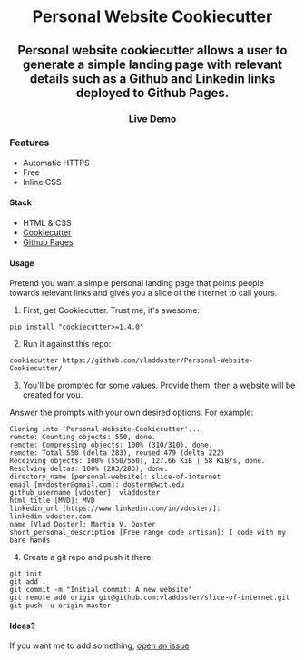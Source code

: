 <div align="center">

# Personal Website Cookiecutter

## Personal website cookiecutter allows a user to generate a simple landing page with relevant details such as a Github and Linkedin links deployed to Github Pages.

### [Live Demo](https://vdoster.com) 

</div>

### Features
- Automatic HTTPS
- Free
- Inline CSS

#### Stack
- HTML & CSS
- [Cookiecutter](https://cookiecutter.readthedocs.io/en/latest/)
- [Github Pages](https://pages.github.com/)

#### Usage

Pretend you want a simple personal landing page that points people towards relevant links and gives you a slice of the internet to call yours.

1. First, get Cookiecutter. Trust me, it's awesome:

`pip install "cookiecutter>=1.4.0"`

2. Run it against this repo:

`cookiecutter https://github.com/vladdoster/Personal-Website-Cookiecutter/`

3. You'll be prompted for some values. Provide them, then a website will be created for you.

Answer the prompts with your own desired options. For example:

```
Cloning into 'Personal-Website-Cookiecutter'...
remote: Counting objects: 550, done.
remote: Compressing objects: 100% (310/310), done.
remote: Total 550 (delta 283), reused 479 (delta 222)
Receiving objects: 100% (550/550), 127.66 KiB | 58 KiB/s, done.
Resolving deltas: 100% (283/283), done.
directory_name [personal-website]: slice-of-internet
email [mvdoster@gmail.com]: dosterm@wit.edu
github_username [vdoster]: vladdoster
html_title [MVD]: MVD
linkedin_url [https://www.linkedin.com/in/vdoster/]: linkedin.vdoster.com
name [Vlad Doster]: Martin V. Doster
short_personal_description [Free range code artisan]: I code with my bare hands

```

4. Create a git repo and push it there:

```
git init
git add .
git commit -m "Initial commit: A new website"
git remote add origin git@github.com:vladdoster/slice-of-internet.git
git push -u origin master
```

#### Ideas? 

If you want me to add something, [open an issue](https://github.com/vladdoster/Personal-Website-Cookiecutter/issues/new)
